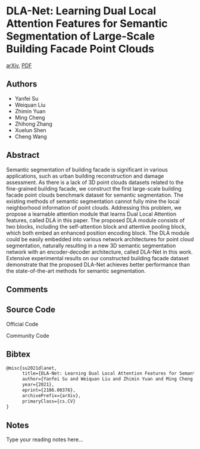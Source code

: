 
# DLA-Net: Learning Dual Local Attention Features for Semantic Segmentation of Large-Scale Building Facade Point Clouds

[arXiv](https://arxiv.org/abs/2106.0376), [PDF](https://arxiv.org/pdf/2106.0376.pdf)

## Authors

- Yanfei Su
- Weiquan Liu
- Zhimin Yuan
- Ming Cheng
- Zhihong Zhang
- Xuelun Shen
- Cheng Wang

## Abstract

Semantic segmentation of building facade is significant in various applications, such as urban building reconstruction and damage assessment. As there is a lack of 3D point clouds datasets related to the fine-grained building facade, we construct the first large-scale building facade point clouds benchmark dataset for semantic segmentation. The existing methods of semantic segmentation cannot fully mine the local neighborhood information of point clouds. Addressing this problem, we propose a learnable attention module that learns Dual Local Attention features, called DLA in this paper. The proposed DLA module consists of two blocks, including the self-attention block and attentive pooling block, which both embed an enhanced position encoding block. The DLA module could be easily embedded into various network architectures for point cloud segmentation, naturally resulting in a new 3D semantic segmentation network with an encoder-decoder architecture, called DLA-Net in this work. Extensive experimental results on our constructed building facade dataset demonstrate that the proposed DLA-Net achieves better performance than the state-of-the-art methods for semantic segmentation.

## Comments



## Source Code

Official Code



Community Code



## Bibtex

```tex
@misc{su2021dlanet,
      title={DLA-Net: Learning Dual Local Attention Features for Semantic Segmentation of Large-Scale Building Facade Point Clouds}, 
      author={Yanfei Su and Weiquan Liu and Zhimin Yuan and Ming Cheng and Zhihong Zhang and Xuelun Shen and Cheng Wang},
      year={2021},
      eprint={2106.00376},
      archivePrefix={arXiv},
      primaryClass={cs.CV}
}
```

## Notes

Type your reading notes here...

